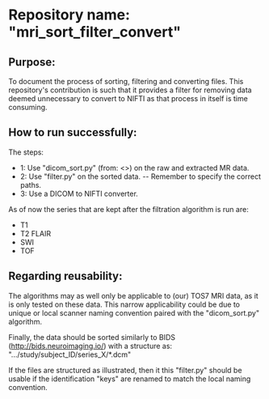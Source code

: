# Repository name: "mri_sort_filter_convert"

## Purpose:
To document the process of sorting, filtering and converting files.
This repository's contribution is such that it provides a filter for removing data deemed unnecessary to convert to NIFTI as that process in itself is time consuming.

## How to run successfully:
The steps:
- 1: Use "dicom_sort.py" (from: <<insert github URL>>) on the raw and extracted MR data.
- 2: Use "filter.py" on the sorted data.
  -- Remember to specify the correct paths.
- 3: Use a DICOM to NIFTI converter.

As of now the series that are kept after the filtration algorithm is run are:
- T1
- T2 FLAIR
- SWI
- TOF

## Regarding reusability:
The algorithms may as well only be applicable to (our) TOS7 MRI data, as it is only tested on these data. This narrow applicability could be due to unique or local scanner naming convention paired with the "dicom_sort.py" algorithm.

Finally, the data should be sorted similarly to BIDS (http://bids.neuroimaging.io/) with a structure as:
".../study/subject_ID/series_X/*.dcm"

If the files are structured as illustrated, then it this "filter.py" should be usable if the identification "keys" are renamed to match the local naming convention.


